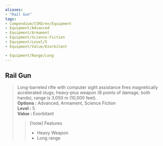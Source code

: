 ```yaml
---
aliases:
- "Rail Gun"
tags:
- Compendium/CSRD/en/Equipment
- Equipment/Advanced
- Equipment/Armament
- Equipment/Science-Fiction
- Equipment/Level/5
- Equipment/Value/Exorbitant

- Equipment/Range/Long
---
```


  
## Rail Gun  
  
>Long-barreled rifle with computer sight assistance fires magnetically accelerated slugs; heavy-plus weapon (8 points of damage, both hands), range is 3,050 m (10,000 feet).  
> **Options :** Advanced, Armament, Science Fiction  
> **Level :** 5  
> **Value :** Exorbitant  
>>[!note] Features  
>> - Heavy Weapon  
>> - Long range